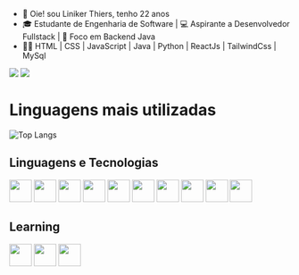 
- 👋 Oie! sou Liniker Thiers, tenho 22 anos
- 🎓 Estudante de Engenharia de Software | 💻 Aspirante a Desenvolvedor Fullstack | 🚀 Foco em Backend Java
- 👨‍💻 HTML | CSS | JavaScript | Java | Python | ReactJs | TailwindCss | MySql


<a href="https://www.instagram.com/liniker_thiers" target="_blank"><img src="https://img.shields.io/badge/Instagram-%23E4405F.svg?&style=for-the-badge&logo=instagram&logoColor=white" target="_blank"></a>
<a href="https://www.linkedin.com/in/liniker-thiers-a698b01a0?lipi=urn%3Ali%3Apage%3Ad_flagship3_profile_view_base_contact_details%3Bz4TYJ3VTS9CwhT3maVFeCQ%3D%3D" target="_blank"><img src="https://img.shields.io/badge/-LinkedIn-%230077B5?style=for-the-badge&logo=linkedin&logoColor=white" target="_blank"></a> 
# Linguagens mais utilizadas

![Top Langs](https://github-readme-stats.vercel.app/api/top-langs/?username=LinikerThiers&layout=compact&show_icons=true&theme=dark) 


## Linguagens e Tecnologias
<img src="https://cdn.jsdelivr.net/gh/devicons/devicon@latest/icons/javascript/javascript-original.svg" width="40" height="40" /> <img src="https://cdn.jsdelivr.net/gh/devicons/devicon@latest/icons/java/java-original-wordmark.svg" width="40" height="40" /> <img src="https://cdn.jsdelivr.net/gh/devicons/devicon@latest/icons/python/python-original.svg" width="40" height="40" /> <img src="https://cdn.jsdelivr.net/gh/devicons/devicon@latest/icons/html5/html5-original.svg" width="40" height="40" /> <img src="https://cdn.jsdelivr.net/gh/devicons/devicon@latest/icons/css3/css3-original.svg" width="40" height="40" /> <img src="https://cdn.jsdelivr.net/gh/devicons/devicon@latest/icons/tailwindcss/tailwindcss-original.svg" width="40" height="40" /> <img src="https://cdn.jsdelivr.net/gh/devicons/devicon@latest/icons/react/react-original.svg" width="40" height="40" /> <img src="https://cdn.jsdelivr.net/gh/devicons/devicon@latest/icons/vitejs/vitejs-original.svg" width="40" height="40" /> <img src="https://cdn.jsdelivr.net/gh/devicons/devicon@latest/icons/mysql/mysql-original-wordmark.svg" width="40" height="40" /> <img src="https://cdn.jsdelivr.net/gh/devicons/devicon@latest/icons/git/git-original.svg" width="40" height="40" />
          

## Learning
<img src="https://cdn.jsdelivr.net/gh/devicons/devicon@latest/icons/postgresql/postgresql-original.svg" width="40" height="40" /> <img src="https://cdn.jsdelivr.net/gh/devicons/devicon@latest/icons/spring/spring-original-wordmark.svg" width="40" height="40" /> <img src="https://cdn.jsdelivr.net/gh/devicons/devicon@latest/icons/docker/docker-plain.svg" width="40" height="40" />
          
          
          
          
          
          
          
          
          
          
          
          
          
          
          

